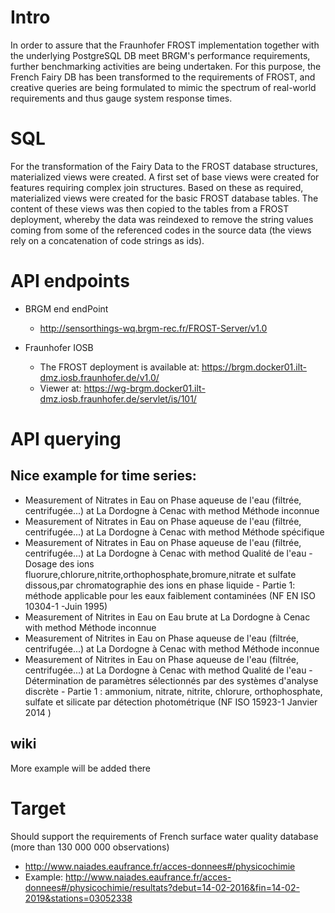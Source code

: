 # Intro

In order to assure that the Fraunhofer FROST implementation together with the underlying PostgreSQL DB meet BRGM's performance requirements, further benchmarking activities are being undertaken. For this purpose, the French Fairy DB has been transformed to the requirements of FROST, and creative queries are being formulated to mimic the spectrum of real-world requirements and thus gauge system response times.

# SQL
For the transformation of the Fairy Data to the FROST database structures, materialized views were created.
A first set of base views were created for features requiring complex join structures. Based on these as required, materialized views were created for the basic FROST database tables. The content of these views was then copied to the tables from a FROST deployment, whereby the data was reindexed to remove the string values coming from some of the referenced codes in the source data (the views rely on a concatenation of code strings as ids).

# API endpoints
- BRGM end endPoint
  - http://sensorthings-wq.brgm-rec.fr/FROST-Server/v1.0

- Fraunhofer IOSB
  - The FROST deployment is available at:
https://brgm.docker01.ilt-dmz.iosb.fraunhofer.de/v1.0/
  - Viewer at:
https://wg-brgm.docker01.ilt-dmz.iosb.fraunhofer.de/servlet/is/101/

# API querying
## Nice example for time series:
- Measurement of Nitrates in Eau on Phase aqueuse de l'eau (filtrée, centrifugée...) at La Dordogne à Cenac with method Méthode inconnue
- Measurement of Nitrates in Eau on Phase aqueuse de l'eau (filtrée, centrifugée...) at La Dordogne à Cenac with method Méthode spécifique
- Measurement of Nitrates in Eau on Phase aqueuse de l'eau (filtrée, centrifugée...) at La Dordogne à Cenac with method Qualité de l'eau - Dosage des ions fluorure,chlorure,nitrite,orthophosphate,bromure,nitrate et sulfate dissous,par chromatographie des ions en phase liquide - Partie 1: méthode applicable pour les eaux faiblement contaminées (NF EN ISO 10304-1 -Juin 1995)
- Measurement of Nitrites in Eau on Eau brute at La Dordogne à Cenac with method Méthode inconnue
- Measurement of Nitrites in Eau on Phase aqueuse de l'eau (filtrée, centrifugée...) at La Dordogne à Cenac with method Méthode inconnue
- Measurement of Nitrites in Eau on Phase aqueuse de l'eau (filtrée, centrifugée...) at La Dordogne à Cenac with method Qualité de l'eau - Détermination de paramètres sélectionnés par des systèmes d'analyse discrète - Partie 1 : ammonium, nitrate, nitrite, chlorure, orthophosphate, sulfate et silicate par détection photométrique (NF ISO 15923-1 Janvier 2014 )
## wiki
More example will be added there

# Target

Should support the requirements of French surface water quality database (more than 130 000 000 observations)
- http://www.naiades.eaufrance.fr/acces-donnees#/physicochimie
- Example: http://www.naiades.eaufrance.fr/acces-donnees#/physicochimie/resultats?debut=14-02-2016&fin=14-02-2019&stations=03052338
